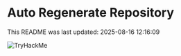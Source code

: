 # Auto Regenerate Repository

This README was last updated: 2025-08-16 12:16:09

 ![TryHackMe](https://tryhackme.com/badge/533634)